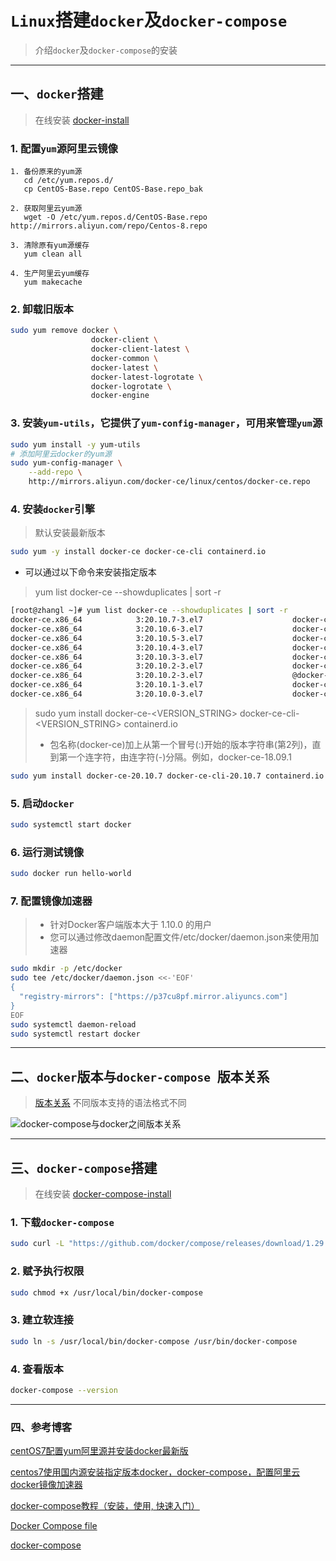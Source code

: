 # `Linux`搭建`docker`及`docker-compose`
> 介绍`docker`及`docker-compose`的安装

---
## 一、`docker`搭建
> 在线安装  [docker-install](https://docs.docker.com/engine/install/centos/)

### 1. 配置`yum`源阿里云镜像
```properties
1. 备份原来的yum源
   cd /etc/yum.repos.d/
   cp CentOS-Base.repo CentOS-Base.repo_bak

2. 获取阿里云yum源
   wget -O /etc/yum.repos.d/CentOS-Base.repo http://mirrors.aliyun.com/repo/Centos-8.repo

3. 清除原有yum源缓存
   yum clean all

4. 生产阿里云yum缓存
   yum makecache
```
### 2. 卸载旧版本
```bash
sudo yum remove docker \
                  docker-client \
                  docker-client-latest \
                  docker-common \
                  docker-latest \
                  docker-latest-logrotate \
                  docker-logrotate \
                  docker-engine
```
### 3. 安装`yum-utils`，它提供了`yum-config-manager`，可用来管理`yum`源
```bash
sudo yum install -y yum-utils
# 添加阿里云docker的yum源
sudo yum-config-manager \
    --add-repo \
    http://mirrors.aliyun.com/docker-ce/linux/centos/docker-ce.repo
```
### 4. 安装`docker`引擎
> 默认安装最新版本
```bash
sudo yum -y install docker-ce docker-ce-cli containerd.io
```
- 可以通过以下命令来安装指定版本
> yum list docker-ce --showduplicates | sort -r
```bash
[root@zhangl ~]# yum list docker-ce --showduplicates | sort -r
docker-ce.x86_64            3:20.10.7-3.el7                    docker-ce-stable 
docker-ce.x86_64            3:20.10.6-3.el7                    docker-ce-stable 
docker-ce.x86_64            3:20.10.5-3.el7                    docker-ce-stable 
docker-ce.x86_64            3:20.10.4-3.el7                    docker-ce-stable 
docker-ce.x86_64            3:20.10.3-3.el7                    docker-ce-stable 
docker-ce.x86_64            3:20.10.2-3.el7                    docker-ce-stable 
docker-ce.x86_64            3:20.10.2-3.el7                    @docker-ce-stable
docker-ce.x86_64            3:20.10.1-3.el7                    docker-ce-stable 
docker-ce.x86_64            3:20.10.0-3.el7                    docker-ce-stable 
```
> sudo yum install docker-ce-<VERSION_STRING> docker-ce-cli-<VERSION_STRING> containerd.io
>
> - 包名称(docker-ce)加上从第一个冒号(:)开始的版本字符串(第2列)，直到第一个连字符，由连字符(-)分隔。例如，docker-ce-18.09.1
```bash
sudo yum install docker-ce-20.10.7 docker-ce-cli-20.10.7 containerd.io
```

### 5. 启动`docker`
```bash
sudo systemctl start docker
```
### 6. 运行测试镜像
```bash
sudo docker run hello-world
```

### 7. 配置镜像加速器
> - 针对Docker客户端版本大于 1.10.0 的用户
> - 您可以通过修改daemon配置文件/etc/docker/daemon.json来使用加速器
```bash
sudo mkdir -p /etc/docker
sudo tee /etc/docker/daemon.json <<-'EOF'
{
  "registry-mirrors": ["https://p37cu8pf.mirror.aliyuncs.com"]
}
EOF
sudo systemctl daemon-reload
sudo systemctl restart docker
```

---

## 二、`docker`版本与`docker-compose `版本关系
> [版本关系](https://docs.docker.com/compose/compose-file/compose-file-v3/) 不同版本支持的语法格式不同

![docker-compose与docker之间版本关系](D:/User/devops/eip-apollo/docker-compose与docker之间版本关系.png)

---

## 三、`docker-compose`搭建
> 在线安装 [docker-compose-install](https://docs.docker.com/compose/install/)

### 1. 下载`docker-compose`
```bash
sudo curl -L "https://github.com/docker/compose/releases/download/1.29.2/docker-compose-$(uname -s)-$(uname -m)" -o /usr/local/bin/docker-compose
```
### 2. 赋予执行权限
```bash
sudo chmod +x /usr/local/bin/docker-compose
```
### 3. 建立软连接
```bash
sudo ln -s /usr/local/bin/docker-compose /usr/bin/docker-compose
```
### 4. 查看版本
```bash
docker-compose --version
```

---
### 四、参考博客
[centOS7配置yum阿里源并安装docker最新版](https://blog.csdn.net/qq_40715775/article/details/85913994)

[centos7使用国内源安装指定版本docker，docker-compose，配置阿里云docker镜像加速器](https://www.cnblogs.com/yyee/p/12905165.html)

[docker-compose教程（安装，使用, 快速入门）](https://blog.csdn.net/pushiqiang/article/details/78682323)

[Docker Compose file](https://www.cnblogs.com/cjsblog/p/10888778.html)

[docker-compose](https://www.cnblogs.com/-wenli/p/13734852.html)


